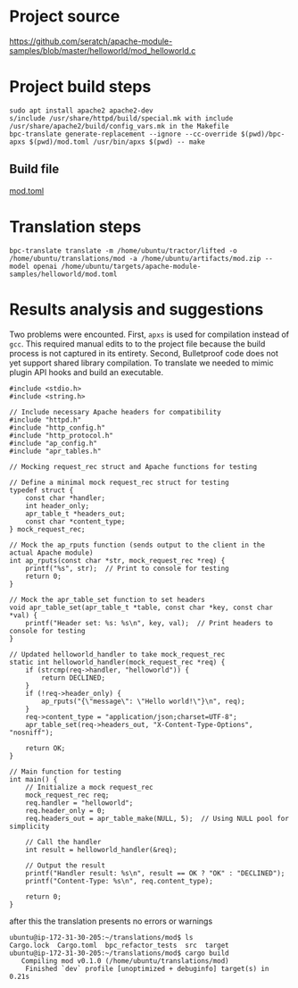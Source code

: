 # Project source

https://github.com/seratch/apache-module-samples/blob/master/helloworld/mod_helloworld.c

# Project build steps

```
sudo apt install apache2 apache2-dev
s/include /usr/share/httpd/build/special.mk with include /usr/share/apache2/build/config_vars.mk in the Makefile
bpc-translate generate-replacement --ignore --cc-override $(pwd)/bpc-apxs $(pwd)/mod.toml /usr/bin/apxs $(pwd) -- make
```

## Build file

[mod.toml](mod.toml)


# Translation steps

```
bpc-translate translate -m /home/ubuntu/tractor/lifted -o /home/ubuntu/translations/mod -a /home/ubuntu/artifacts/mod.zip --model openai /home/ubuntu/targets/apache-module-samples/helloworld/mod.toml
```

# Results analysis and suggestions

Two problems were encounted. First, `apxs` is used for compilation instead of `gcc`. This required manual edits to to the project file because the build process is not captured in its entirety. Second, Bulletproof code does not yet support shared library compilation. To translate we needed to mimic plugin API hooks and build an executable.

```
#include <stdio.h>
#include <string.h>

// Include necessary Apache headers for compatibility
#include "httpd.h"
#include "http_config.h"
#include "http_protocol.h"
#include "ap_config.h"
#include "apr_tables.h"

// Mocking request_rec struct and Apache functions for testing

// Define a minimal mock request_rec struct for testing
typedef struct {
    const char *handler;
    int header_only;
    apr_table_t *headers_out;
    const char *content_type;
} mock_request_rec;

// Mock the ap_rputs function (sends output to the client in the actual Apache module)
int ap_rputs(const char *str, mock_request_rec *req) {
    printf("%s", str);  // Print to console for testing
    return 0;
}

// Mock the apr_table_set function to set headers
void apr_table_set(apr_table_t *table, const char *key, const char *val) {
    printf("Header set: %s: %s\n", key, val);  // Print headers to console for testing
}

// Updated helloworld_handler to take mock_request_rec
static int helloworld_handler(mock_request_rec *req) {
    if (strcmp(req->handler, "helloworld")) {
        return DECLINED;
    }
    if (!req->header_only) {
        ap_rputs("{\"message\": \"Hello world!\"}\n", req);
    }
    req->content_type = "application/json;charset=UTF-8";
    apr_table_set(req->headers_out, "X-Content-Type-Options", "nosniff");

    return OK;
}

// Main function for testing
int main() {
    // Initialize a mock request_rec
    mock_request_rec req;
    req.handler = "helloworld";
    req.header_only = 0;
    req.headers_out = apr_table_make(NULL, 5);  // Using NULL pool for simplicity

    // Call the handler
    int result = helloworld_handler(&req);

    // Output the result
    printf("Handler result: %s\n", result == OK ? "OK" : "DECLINED");
    printf("Content-Type: %s\n", req.content_type);
    
    return 0;
}
```

after this the translation presents no errors or warnings

```
ubuntu@ip-172-31-30-205:~/translations/mod$ ls
Cargo.lock  Cargo.toml  bpc_refactor_tests  src  target
ubuntu@ip-172-31-30-205:~/translations/mod$ cargo build
   Compiling mod v0.1.0 (/home/ubuntu/translations/mod)
    Finished `dev` profile [unoptimized + debuginfo] target(s) in 0.21s
```



